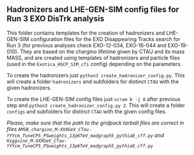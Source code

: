 ## Hadronizers and LHE-GEN-SIM config files for Run 3 EXO DisTrk analysis

This folder contains templates for the creation of hadronizers and LHE-GEN-SIM configuration files for the EXO Disappearing Tracks search for Run 3 (for previous analyses check EXO-12-034, EXO-16-044 and EXO-19-010). They are based on the chargino lifetime given by CTAU and its mass MASS, and are created using templates of hadronizers and particle files (used in the `Exotica_HSCP_SIM_cfi` config) depending on the parameters.

To create the hadronizers just `python3 create_hadronizer_config.py`. This will create a folder `hadronizers` and subfolders for distinct `CTAU` with the given hadronizers.

To create the LHE-GEN-SIM config files just `scram b -j 8` after previous step and `python3 create_hadronizer_config.py 2`. This will create a folder `configs` and subfolders for distinct `CTAU` with the given config files.

*Please, make sure that the path to the gridpack tarball files are correct in files `AMSB_chargino_M-XXXGeV_CTau-YYYcm_TuneCP5_PSweights_13p6TeV_madgraph5_pythia8_cff.py` and `Higgsino_M-XXXGeV_CTau-YYYcm_TuneCP5_PSweights_13p6TeV_madgraph5_pythia8_cff.py`*

